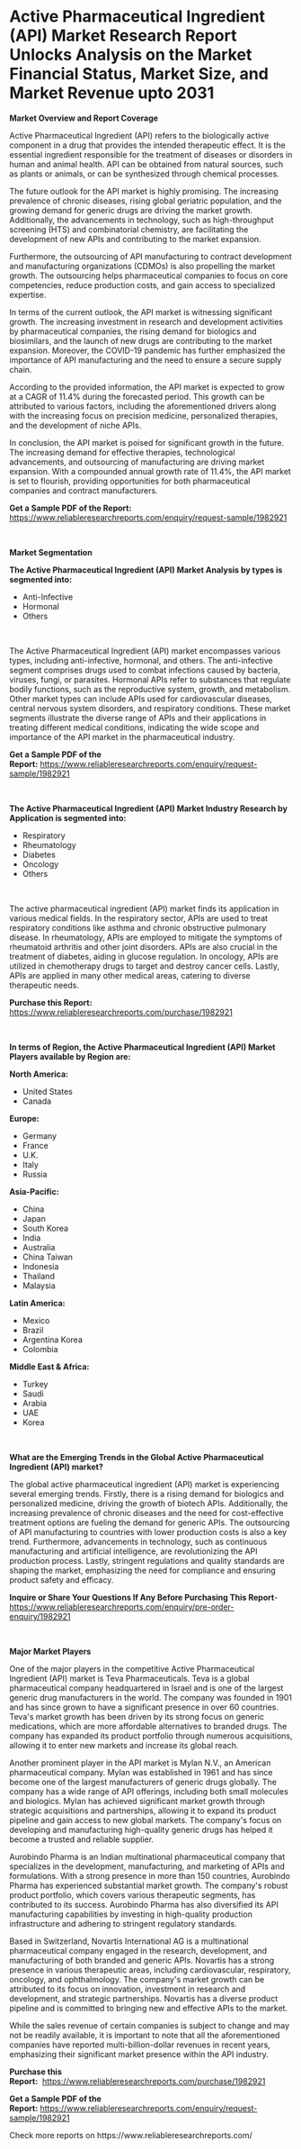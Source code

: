 <p><h1>Active Pharmaceutical Ingredient (API) Market Research Report Unlocks Analysis on the Market Financial Status, Market Size, and Market Revenue upto 2031</h1></p><p><strong>Market Overview and Report Coverage</strong></p>
<p><p>Active Pharmaceutical Ingredient (API) refers to the biologically active component in a drug that provides the intended therapeutic effect. It is the essential ingredient responsible for the treatment of diseases or disorders in human and animal health. API can be obtained from natural sources, such as plants or animals, or can be synthesized through chemical processes. </p><p>The future outlook for the API market is highly promising. The increasing prevalence of chronic diseases, rising global geriatric population, and the growing demand for generic drugs are driving the market growth. Additionally, the advancements in technology, such as high-throughput screening (HTS) and combinatorial chemistry, are facilitating the development of new APIs and contributing to the market expansion.</p><p>Furthermore, the outsourcing of API manufacturing to contract development and manufacturing organizations (CDMOs) is also propelling the market growth. The outsourcing helps pharmaceutical companies to focus on core competencies, reduce production costs, and gain access to specialized expertise.</p><p>In terms of the current outlook, the API market is witnessing significant growth. The increasing investment in research and development activities by pharmaceutical companies, the rising demand for biologics and biosimilars, and the launch of new drugs are contributing to the market expansion. Moreover, the COVID-19 pandemic has further emphasized the importance of API manufacturing and the need to ensure a secure supply chain.</p><p>According to the provided information, the API market is expected to grow at a CAGR of 11.4% during the forecasted period. This growth can be attributed to various factors, including the aforementioned drivers along with the increasing focus on precision medicine, personalized therapies, and the development of niche APIs.</p><p>In conclusion, the API market is poised for significant growth in the future. The increasing demand for effective therapies, technological advancements, and outsourcing of manufacturing are driving market expansion. With a compounded annual growth rate of 11.4%, the API market is set to flourish, providing opportunities for both pharmaceutical companies and contract manufacturers.</p></p>
<p><strong>Get a Sample PDF of the Report:</strong> <a href="https://www.reliableresearchreports.com/enquiry/request-sample/1982921">https://www.reliableresearchreports.com/enquiry/request-sample/1982921</a></p>
<p>&nbsp;</p>
<p><strong>Market Segmentation</strong></p>
<p><strong>The Active Pharmaceutical Ingredient (API) Market Analysis by types is segmented into:</strong></p>
<p><ul><li>Anti-Infective</li><li>Hormonal</li><li>Others</li></ul></p>
<p>&nbsp;</p>
<p><p>The Active Pharmaceutical Ingredient (API) market encompasses various types, including anti-infective, hormonal, and others. The anti-infective segment comprises drugs used to combat infections caused by bacteria, viruses, fungi, or parasites. Hormonal APIs refer to substances that regulate bodily functions, such as the reproductive system, growth, and metabolism. Other market types can include APIs used for cardiovascular diseases, central nervous system disorders, and respiratory conditions. These market segments illustrate the diverse range of APIs and their applications in treating different medical conditions, indicating the wide scope and importance of the API market in the pharmaceutical industry.</p></p>
<p><strong>Get a Sample PDF of the Report:</strong>&nbsp;<a href="https://www.reliableresearchreports.com/enquiry/request-sample/1982921">https://www.reliableresearchreports.com/enquiry/request-sample/1982921</a></p>
<p>&nbsp;</p>
<p><strong>The Active Pharmaceutical Ingredient (API) Market Industry Research by Application is segmented into:</strong></p>
<p><ul><li>Respiratory</li><li>Rheumatology</li><li>Diabetes</li><li>Oncology</li><li>Others</li></ul></p>
<p>&nbsp;</p>
<p><p>The active pharmaceutical ingredient (API) market finds its application in various medical fields. In the respiratory sector, APIs are used to treat respiratory conditions like asthma and chronic obstructive pulmonary disease. In rheumatology, APIs are employed to mitigate the symptoms of rheumatoid arthritis and other joint disorders. APIs are also crucial in the treatment of diabetes, aiding in glucose regulation. In oncology, APIs are utilized in chemotherapy drugs to target and destroy cancer cells. Lastly, APIs are applied in many other medical areas, catering to diverse therapeutic needs.</p></p>
<p><strong>Purchase this Report:</strong>&nbsp; <a href="https://www.reliableresearchreports.com/purchase/1982921">https://www.reliableresearchreports.com/purchase/1982921</a></p>
<p>&nbsp;</p>
<p><strong>In terms of Region, the Active Pharmaceutical Ingredient (API) Market Players available by Region are:</strong></p>
<p>
    <p> <strong> North America: </strong>
        <ul>
            <li>United States</li>
            <li>Canada</li>
        </ul>
        </p> 
    <p> <strong> Europe: </strong>
        <ul>
            <li>Germany</li>
            <li>France</li>
            <li>U.K.</li>
            <li>Italy</li>
            <li>Russia</li>
        </ul>
        </p> 
    <p> <strong> Asia-Pacific: </strong>
        <ul>
            <li>China</li>
            <li>Japan</li>
            <li>South Korea</li>
            <li>India</li>
            <li>Australia</li>
            <li>China Taiwan</li>
            <li>Indonesia</li>
            <li>Thailand</li>
            <li>Malaysia</li>
        </ul>
        </p> 
    <p> <strong> Latin America: </strong>
        <ul>
            <li>Mexico</li>
            <li>Brazil</li>
            <li>Argentina Korea</li>
            <li>Colombia</li>
        </ul>
        </p> 
    <p> <strong> Middle East & Africa: </strong>
        <ul>
            <li>Turkey</li>
            <li>Saudi</li>
            <li>Arabia</li>
            <li>UAE</li>
            <li>Korea</li>
        </ul>
    </p>
    </p>
<p>&nbsp;</p>
<p><strong>What are the Emerging Trends in the Global Active Pharmaceutical Ingredient (API) market?</strong></p>
<p><p>The global active pharmaceutical ingredient (API) market is experiencing several emerging trends. Firstly, there is a rising demand for biologics and personalized medicine, driving the growth of biotech APIs. Additionally, the increasing prevalence of chronic diseases and the need for cost-effective treatment options are fueling the demand for generic APIs. The outsourcing of API manufacturing to countries with lower production costs is also a key trend. Furthermore, advancements in technology, such as continuous manufacturing and artificial intelligence, are revolutionizing the API production process. Lastly, stringent regulations and quality standards are shaping the market, emphasizing the need for compliance and ensuring product safety and efficacy.</p></p>
<p><strong>Inquire or Share Your Questions If Any Before Purchasing This Report</strong>- <a href="https://www.reliableresearchreports.com/enquiry/pre-order-enquiry/1982921">https://www.reliableresearchreports.com/enquiry/pre-order-enquiry/1982921</a></p>
<p>&nbsp;</p>
<p><strong>Major Market Players</strong></p>
<p><p>One of the major players in the competitive Active Pharmaceutical Ingredient (API) market is Teva Pharmaceuticals. Teva is a global pharmaceutical company headquartered in Israel and is one of the largest generic drug manufacturers in the world. The company was founded in 1901 and has since grown to have a significant presence in over 60 countries. Teva's market growth has been driven by its strong focus on generic medications, which are more affordable alternatives to branded drugs. The company has expanded its product portfolio through numerous acquisitions, allowing it to enter new markets and increase its global reach.</p><p>Another prominent player in the API market is Mylan N.V., an American pharmaceutical company. Mylan was established in 1961 and has since become one of the largest manufacturers of generic drugs globally. The company has a wide range of API offerings, including both small molecules and biologics. Mylan has achieved significant market growth through strategic acquisitions and partnerships, allowing it to expand its product pipeline and gain access to new global markets. The company's focus on developing and manufacturing high-quality generic drugs has helped it become a trusted and reliable supplier.</p><p>Aurobindo Pharma is an Indian multinational pharmaceutical company that specializes in the development, manufacturing, and marketing of APIs and formulations. With a strong presence in more than 150 countries, Aurobindo Pharma has experienced substantial market growth. The company's robust product portfolio, which covers various therapeutic segments, has contributed to its success. Aurobindo Pharma has also diversified its API manufacturing capabilities by investing in high-quality production infrastructure and adhering to stringent regulatory standards.</p><p>Based in Switzerland, Novartis International AG is a multinational pharmaceutical company engaged in the research, development, and manufacturing of both branded and generic APIs. Novartis has a strong presence in various therapeutic areas, including cardiovascular, respiratory, oncology, and ophthalmology. The company's market growth can be attributed to its focus on innovation, investment in research and development, and strategic partnerships. Novartis has a diverse product pipeline and is committed to bringing new and effective APIs to the market.</p><p>While the sales revenue of certain companies is subject to change and may not be readily available, it is important to note that all the aforementioned companies have reported multi-billion-dollar revenues in recent years, emphasizing their significant market presence within the API industry.</p></p>
<p><strong>Purchase this Report:</strong>&nbsp;&nbsp;<a href="https://www.reliableresearchreports.com/purchase/1982921">https://www.reliableresearchreports.com/purchase/1982921</a></p>
<p></p>
<p><strong>Get a Sample PDF of the Report:</strong>&nbsp;<a href="https://www.reliableresearchreports.com/enquiry/request-sample/1982921">https://www.reliableresearchreports.com/enquiry/request-sample/1982921</a></p>
<p>Check more reports on https://www.reliableresearchreports.com/</p>